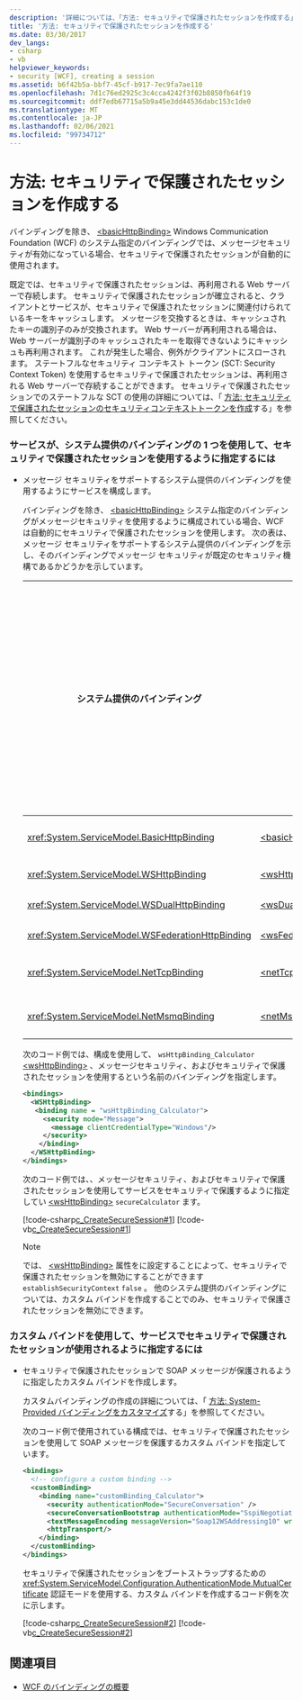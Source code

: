 ```yaml
---
description: '詳細については、「方法: セキュリティで保護されたセッションを作成する」をご覧ください。'
title: '方法: セキュリティで保護されたセッションを作成する'
ms.date: 03/30/2017
dev_langs:
- csharp
- vb
helpviewer_keywords:
- security [WCF], creating a session
ms.assetid: b6f42b5a-bbf7-45cf-b917-7ec9fa7ae110
ms.openlocfilehash: 7d1c76ed2925c3c4cca4242f3f02b8850fb64f19
ms.sourcegitcommit: ddf7edb67715a5b9a45e3dd44536dabc153c1de0
ms.translationtype: MT
ms.contentlocale: ja-JP
ms.lasthandoff: 02/06/2021
ms.locfileid: "99734712"
---
```

# <a name="how-to-create-a-secure-session"></a>方法: セキュリティで保護されたセッションを作成する

バインディングを除き、 [\<basicHttpBinding>](../../configure-apps/file-schema/wcf/basichttpbinding.md) Windows Communication Foundation (WCF) のシステム指定のバインディングでは、メッセージセキュリティが有効になっている場合、セキュリティで保護されたセッションが自動的に使用されます。  
  
 既定では、セキュリティで保護されたセッションは、再利用される Web サーバーで存続します。 セキュリティで保護されたセッションが確立されると、クライアントとサービスが、セキュリティで保護されたセッションに関連付けられているキーをキャッシュします。 メッセージを交換するときは、キャッシュされたキーの識別子のみが交換されます。 Web サーバーが再利用される場合は、Web サーバーが識別子のキャッシュされたキーを取得できないようにキャッシュも再利用されます。 これが発生した場合、例外がクライアントにスローされます。 ステートフルなセキュリティ コンテキスト トークン (SCT: Security Context Token) を使用するセキュリティで保護されたセッションは、再利用される Web サーバーで存続することができます。 セキュリティで保護されたセッションでのステートフルな SCT の使用の詳細については、「 [方法: セキュリティで保護されたセッションのセキュリティコンテキストトークンを作成](how-to-create-a-security-context-token-for-a-secure-session.md)する」を参照してください。  
  
### <a name="to-specify-that-a-service-uses-secure-sessions-by-using-one-of-the-system-provided-bindings"></a>サービスが、システム提供のバインディングの 1 つを使用して、セキュリティで保護されたセッションを使用するように指定するには  
  
- メッセージ セキュリティをサポートするシステム提供のバインディングを使用するようにサービスを構成します。  
  
     バインディングを除き、 [\<basicHttpBinding>](../../configure-apps/file-schema/wcf/basichttpbinding.md) システム指定のバインディングがメッセージセキュリティを使用するように構成されている場合、WCF は自動的にセキュリティで保護されたセッションを使用します。 次の表は、メッセージ セキュリティをサポートするシステム提供のバインディングを示し、そのバインディングでメッセージ セキュリティが既定のセキュリティ機構であるかどうかを示しています。  
  
    |システム提供のバインディング|構成要素|既定でメッセージ セキュリティが有効|  
    |------------------------------|---------------------------|------------------------------------|  
    |<xref:System.ServiceModel.BasicHttpBinding>|[\<basicHttpBinding>](../../configure-apps/file-schema/wcf/basichttpbinding.md)|いいえ|  
    |<xref:System.ServiceModel.WSHttpBinding>|[\<wsHttpBinding>](../../configure-apps/file-schema/wcf/wshttpbinding.md)|はい|  
    |<xref:System.ServiceModel.WSDualHttpBinding>|[\<wsDualHttpBinding>](../../configure-apps/file-schema/wcf/wsdualhttpbinding.md)|はい|  
    |<xref:System.ServiceModel.WSFederationHttpBinding>|[\<wsFederationHttpBinding>](../../configure-apps/file-schema/wcf/wsfederationhttpbinding.md)|はい|  
    |<xref:System.ServiceModel.NetTcpBinding>|[\<netTcpBinding>](../../configure-apps/file-schema/wcf/nettcpbinding.md)|いいえ|  
    |<xref:System.ServiceModel.NetMsmqBinding>|[\<netMsmqBinding>](../../configure-apps/file-schema/wcf/netmsmqbinding.md)|いいえ|  
  
     次のコード例では、構成を使用して、 `wsHttpBinding_Calculator` [\<wsHttpBinding>](../../configure-apps/file-schema/wcf/wshttpbinding.md) 、メッセージセキュリティ、およびセキュリティで保護されたセッションを使用するという名前のバインディングを指定します。  
  
    ```xml  
    <bindings>  
      <WSHttpBinding>  
       <binding name = "wsHttpBinding_Calculator">  
         <security mode="Message">  
           <message clientCredentialType="Windows"/>  
         </security>  
        </binding>  
      </WSHttpBinding>  
    </bindings>  
    ```  
  
     次のコード例では、、メッセージセキュリティ、およびセキュリティで保護されたセッションを使用してサービスをセキュリティで保護するように指定してい [\<wsHttpBinding>](../../configure-apps/file-schema/wcf/wshttpbinding.md) `secureCalculator` ます。  
  
     [!code-csharp[c_CreateSecureSession#1](../../../../samples/snippets/csharp/VS_Snippets_CFX/c_createsecuresession/cs/secureservice.cs#1)]
     [!code-vb[c_CreateSecureSession#1](../../../../samples/snippets/visualbasic/VS_Snippets_CFX/c_createsecuresession/vb/secureservice.vb#1)]  
  
    > [!NOTE]
    > では、 [\<wsHttpBinding>](../../configure-apps/file-schema/wcf/wshttpbinding.md) 属性をに設定することによって、セキュリティで保護されたセッションを無効にすることができます `establishSecurityContext` `false` 。 他のシステム提供のバインディングについては、カスタム バインドを作成することでのみ、セキュリティで保護されたセッションを無効にできます。  
  
### <a name="to-specify-that-a-service-uses-secure-sessions-by-using-a-custom-binding"></a>カスタム バインドを使用して、サービスでセキュリティで保護されたセッションが使用されるように指定するには  
  
- セキュリティで保護されたセッションで SOAP メッセージが保護されるように指定したカスタム バインドを作成します。  
  
     カスタムバインディングの作成の詳細については、「 [方法: System-Provided バインディングをカスタマイズ](../extending/how-to-customize-a-system-provided-binding.md)する」を参照してください。  
  
     次のコード例で使用されている構成では、セキュリティで保護されたセッションを使用して SOAP メッセージを保護するカスタム バインドを指定しています。  
  
    ```xml  
    <bindings>  
      <!-- configure a custom binding -->  
      <customBinding>  
        <binding name="customBinding_Calculator">  
          <security authenticationMode="SecureConversation" />  
          <secureConversationBootstrap authenticationMode="SspiNegotiated" />  
          <textMessageEncoding messageVersion="Soap12WSAddressing10" writeEncoding="utf-8"/>  
          <httpTransport/>  
        </binding>  
      </customBinding>  
    </bindings>  
    ```  
  
     セキュリティで保護されたセッションをブートストラップするための <xref:System.ServiceModel.Configuration.AuthenticationMode.MutualCertificate> 認証モードを使用する、カスタム バインドを作成するコード例を次に示します。  
  
     [!code-csharp[c_CreateSecureSession#2](../../../../samples/snippets/csharp/VS_Snippets_CFX/c_createsecuresession/cs/secureservice.cs#2)]
     [!code-vb[c_CreateSecureSession#2](../../../../samples/snippets/visualbasic/VS_Snippets_CFX/c_createsecuresession/vb/secureservice.vb#2)]  
  
## <a name="see-also"></a>関連項目

- [WCF のバインディングの概要](../bindings-overview.md)
